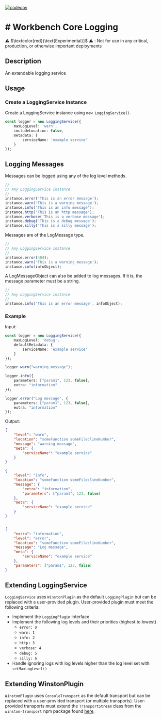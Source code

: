 [![codecov](https://codecov.io/github/aws-solutions/solution-spark-on-aws/branch/develop/graph/badge.svg?flag=workbench-core-logging)](https://app.codecov.io/github/aws-solutions/solution-spark-on-aws/tree/codecov)

# # Workbench Core Logging

⚠️ $\textcolor{red}{\text{Experimental}}$ ⚠️ : Not for use in any critical, production, or otherwise important deployments

## Description

An extendable logging service

## Usage

### Create a LoggingService Instance

Create a LoggingService instance using `new LoggingService()`.
```ts
const logger = new LoggingService({
    maxLogLevel: 'warn',
    includeLocation: false,
    metadata: {
        serviceName: 'example service'
    }
});
```

## Logging Messages

Messages can be logged using any of the log level methods.
```ts
//
// Any LoggingService instance
//
instance.error('This is an error message');
instance.warn('This is a warning message');
instance.info('This is an info message');
instance.http('This is an http message');
instance.verbose('This is a verbose message');
instance.debug('This is a debug message');
instance.silly('This is a silly message');
```

Messages are of the LogMessage type.
```ts
//
// Any LoggingService instance
//
instance.error(404);
instance.warn('This is a warning message');
instance.info(infoObject);
```

A LogMessageObject can also be added to log messages. If it is, the message parameter must be a string.
```ts
//
// Any LoggingService instance
//
instance.info('This is an error message', infoObject);
```

### Example

Input:
```ts
const logger = new LoggingService({
    maxLogLevel: 'debug',
    defaultMetadata: {
        serviceName: 'example service'
    }
});

logger.warn("warning message");

logger.info({
    parameters: ["param1", 123, false],
    extra: "information"
});

logger.error("Log message", {
    parameters: ["param1", 123, false],
    extra: "information"
});
```

Output:
```json
{
    "level": "warn",
    "location": "someFunction someFile:lineNumber",
    "message": "warning message",
    "meta": {
        "serviceName": "example service"
    }
}

{
    "level": "info",
    "location": "someFunction someFile:lineNumber",
    "message": {
        "extra": "information",
        "parameters": ["param1", 123, false]
    },
    "meta": {
        "serviceName": "example service"
    }
}


{
    "extra": "information",
    "level": "error",
    "location": "someFunction someFile:lineNumber",
    "message": "Log message",
    "meta": {
        "serviceName": "example service"
    },
    "parameters": ["param1", 123, false]
}
```

## Extending LoggingService

`LoggingService` uses `WinstonPlugin` as the default `LoggingPlugin` but can be replaced with a user-provided plugin.
User-provided plugin must meet the following criteria:
- Implement the `LoggingPlugin` interface
- Implement the following log levels and their priorities (highest to lowest)
    - `error: 0`
    - `warn: 1`
    - `info: 2`
    - `http: 3`
    - `verbose: 4`
    - `debug: 5`
    - `silly: 6`
- Handle ignoring logs with log levels higher than the log level set with `setMaxLogLevel()`

## Extending WinstonPlugin

`WinstonPlugin` uses `ConsoleTransport` as the default transport but can be replaced with a user-provided transport (or multiple transports).
User-provided transports must extend the `TransportStream` class from the `winston-transport` npm package found [here](https://www.npmjs.com/package/winston-transport).
